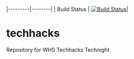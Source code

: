 |---------|--------|
| Build Status | [![Build Status](https://dev.azure.com/WiltonHigh/TechHacks%20project/_apis/build/status/brycenaddison.techhacks?branchName=master)](https://dev.azure.com/WiltonHigh/TechHacks%20project/_build/latest?definitionId=2&branchName=master)|
# techhacks
Repository for WHS Techhacks Technight

